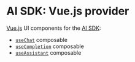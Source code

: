 # AI SDK: Vue.js provider

[Vue.js](https://vuejs.org/) UI components for the [AI SDK](https://ai-sdk.dev/docs):

- [`useChat`](https://ai-sdk.dev/docs/reference/ai-sdk-ui/use-chat) composable
- [`useCompletion`](https://ai-sdk.dev/docs/reference/ai-sdk-ui/use-completion) composable
- [`useAssistant`](https://ai-sdk.dev/docs/reference/ai-sdk-ui/use-assistant) composable
